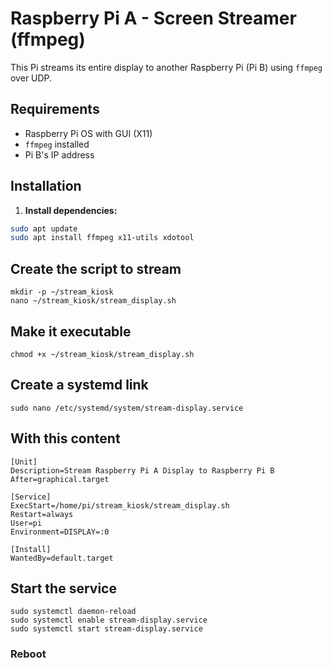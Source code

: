 # Raspberry Pi A - Screen Streamer (ffmpeg)

This Pi streams its entire display to another Raspberry Pi (Pi B) using `ffmpeg` over UDP.

##  Requirements

- Raspberry Pi OS with GUI (X11)
- `ffmpeg` installed
- Pi B's IP address

## Installation

1. **Install dependencies:**

```bash
sudo apt update
sudo apt install ffmpeg x11-utils xdotool
```
## Create the script to stream
```
mkdir -p ~/stream_kiosk
nano ~/stream_kiosk/stream_display.sh
```
## Make it executable
```
chmod +x ~/stream_kiosk/stream_display.sh

```
## Create a systemd link
```
sudo nano /etc/systemd/system/stream-display.service

```
## With this content
```
[Unit]
Description=Stream Raspberry Pi A Display to Raspberry Pi B
After=graphical.target

[Service]
ExecStart=/home/pi/stream_kiosk/stream_display.sh
Restart=always
User=pi
Environment=DISPLAY=:0

[Install]
WantedBy=default.target

```

## Start the service

```
sudo systemctl daemon-reload
sudo systemctl enable stream-display.service
sudo systemctl start stream-display.service

```

### Reboot